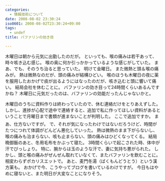 ```yaml
---
categories:
  - 情報技術について
date: 2008-08-02 23:30:24
iso8601: 2008-08-02T23:30:24+09:00
tags:
  - undef
title: バファリンの効き目

---
```


木曜日は朝から元気に出勤したのだが。
といっても、喉の痛みは若干あって、時々咳き込む感じ。
喉の奥に何か引っかかっているような感じがしていた。
まあ、でも、そのうち治ると思っていた。
明けて金曜日。
また微熱と頭＆喉の痛みが。
熱は微熱なのだが、頭の痛みが結構ひどい。
喉のほうも木曜日の夜に薬を服用したおかげで痰が出るようにはなったのだが、咳き込むと頭に響いて痛い。
結局会社を休むことに。
バファリンの効き目って24時間くらいあるんですかね？
木曜日に元気だったのは、バファリンの効能だったんじゃないかと。


木曜日のうちに資料作りは終わっていたので、休む連絡だけをとりあえずした。
しかし、進捗が心配で途中で連絡すると、追加で私に作ってほしい資料があるということで月曜日まで書類が進まないことが判明した。
&#133;ここで追加ですか。
まあ、仕方ないですが。
で、それが気になったわけではないだろうけど、時間がたつにつれて体調がどんどん悪化していった。
熱は微熱のまま下がらないし、喉の痛みも治まらない、咳も止まらない、頭の痛みはひどくなってくる。
結局晩御飯のあと、冬用毛布をかぶって寝た。
3時間くらいで起こされた時、体中が汗でびっしょり。
特に、腕からは玉のような汗で、妻に気持ち悪がられた。
しかし、頭と喉の痛みがぜんぜん取れていなくて、またバファリンを飲むことに。相変わらずポカリスエットで。
あと、麦門冬湯（ばくもんどうとう）という漢方薬も。
おかげで今、こうやってブログを書いているわけですが。
今日もはやめに寝ないと、また明日が大変なことになりそう。
    	